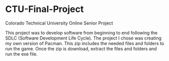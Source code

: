 # CTU-Final-Project
Colorado Technical University Online Senior Project

This project was to develop software from beginning to end following the SDLC (Software Development Life Cycle).  The project I chose was creating my own version of Pacman.  This zip includes the needed files and folders to run the game.  Once the zip is download, extract the files and folders and run the exe file.
